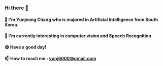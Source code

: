 ### Hi there 👋 

#### 👩 I'm Yunjeong Chang who is majored in Artificial Intelligence from South Korea.

#### 🌱 I'm currently interesting in computer vision and Speech Recognition.



#### 😄 Have a good day!

#### 📫 How to reach me : yunj6000@gmail.com


<!--
**yunjeong-chang/yunjeong-chang** is a ✨ _special_ ✨ repository because its `README.md` (this file) appears on your GitHub profile.
Here are some ideas to get you started:

- 🔭 I’m currently working on ...
- 🌱 I’m currently learning ...
- 👯 I’m looking to collaborate on ...
- 🤔 I’m looking for help with ...
- 💬 Ask me about ...
- 📫 How to reach me: ...
- 😄 Pronouns: ...
- ⚡ Fun fact: ...
-->
